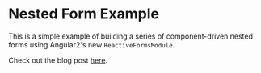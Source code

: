 # Nested Form Example

This is a simple example of building a series of component-driven nested forms using Angular2's new `ReactiveFormsModule`.  

Check out the blog post [here][blog].

[blog]: https://www.brophy.org/post/nested-reactive-forms-in-angular2/
